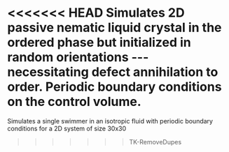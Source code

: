 <<<<<<< HEAD
Simulates 2D passive nematic liquid crystal in the ordered phase but initialized in random orientations --- necessitating defect annihilation to order. Periodic boundary conditions on the control volume.
=======
Simulates a single swimmer in an isotropic fluid with periodic boundary conditions for a 2D system of size 30x30
>>>>>>> TK-RemoveDupes
